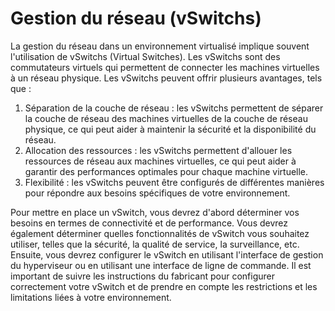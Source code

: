 # Gestion du réseau (vSwitchs)

La gestion du réseau dans un environnement virtualisé implique souvent l'utilisation de vSwitchs (Virtual Switches). Les vSwitchs sont des commutateurs virtuels qui permettent de connecter les machines virtuelles à un réseau physique. Les vSwitchs peuvent offrir plusieurs avantages, tels que :

1. Séparation de la couche de réseau : les vSwitchs permettent de séparer la couche de réseau des machines virtuelles de la couche de réseau physique, ce qui peut aider à maintenir la sécurité et la disponibilité du réseau.
2. Allocation des ressources : les vSwitchs permettent d'allouer les ressources de réseau aux machines virtuelles, ce qui peut aider à garantir des performances optimales pour chaque machine virtuelle.
3. Flexibilité : les vSwitchs peuvent être configurés de différentes manières pour répondre aux besoins spécifiques de votre environnement.

Pour mettre en place un vSwitch, vous devrez d'abord déterminer vos besoins en termes de connectivité et de performance. Vous devrez également déterminer quelles fonctionnalités de vSwitch vous souhaitez utiliser, telles que la sécurité, la qualité de service, la surveillance, etc. Ensuite, vous devrez configurer le vSwitch en utilisant l'interface de gestion du hyperviseur ou en utilisant une interface de ligne de commande. Il est important de suivre les instructions du fabricant pour configurer correctement votre vSwitch et de prendre en compte les restrictions et les limitations liées à votre environnement.
